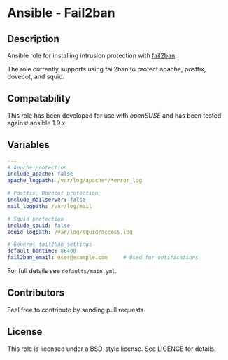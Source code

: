 # Ansible - Fail2ban
## Description

Ansible role for installing intrusion protection with [fail2ban](fail2ban.org).

The role currently supports using fail2ban to protect apache, postfix, dovecot, and squid.

## Compatability

This role has been developed for use with *openSUSE* and has been tested against ansible 1.9.x.

## Variables

```yaml
---
# Apache protection
include_apache: false
apache_logpath: /var/log/apache*/*error_log

# Postfix, Dovecot protection
include_mailserver: false
mail_logpath: /var/log/mail

# Squid protection
include_squid: false
squid_logpath: /var/log/squid/access.log

# General fail2ban settings
default_bantime: 86400
fail2ban_email: user@example.com     # Used for notifications
```

For full details see `defaults/main.yml`.

## Contributors

Feel free to contribute by sending pull requests.

## License

This role is licensed under a BSD-style license. See LICENCE for details.
